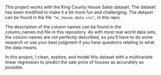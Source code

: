 This project works with the King County House Sales dataset. The dataset has been modified to make it a bit more fun and challenging.  The dataset can be found in the file `"kc_house_data.csv"`, in this repo. 

The description of the column names can be found in the column_names.md file in this repository. As with most real world data sets, the column names are not perfectly described, so you'll have to do some research or use your best judgment if you have questions relating to what the data means.

In this project, I clean, explore, and model this dataset with a multivariate linear regression to predict the sale price of houses as accurately as possible. 
